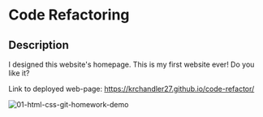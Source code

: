 # Code Refactoring

## Description

I designed this website's homepage. This is my first website ever! Do you like it?

Link to deployed web-page: https://krchandler27.github.io/code-refactor/

![01-html-css-git-homework-demo](https://user-images.githubusercontent.com/116527506/202863773-5bb22cf3-b99c-4fa5-996c-04f684402da1.png)
